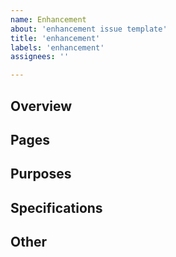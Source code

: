 ```yaml
---
name: Enhancement
about: 'enhancement issue template'
title: 'enhancement'
labels: 'enhancement'
assignees: ''

---
```


## Overview

## Pages

## Purposes

## Specifications

## Other